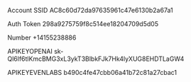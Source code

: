 Account SSID
AC8c60d72da97635961c47e6130b2a67a1

Auth Token
298a9275759f8c514ee18204709d5d05

Number
+14155238886

APIKEYOPENAI
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

APIKEYEVENLABS
b490c4fe47cbb06a41b72c81a27cbac1